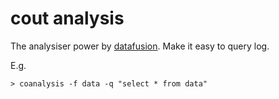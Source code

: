 # cout analysis
The analysiser power by [datafusion](https://github.com/apache/arrow-datafusion). Make it easy to query log.

E.g.
```
> coanalysis -f data -q "select * from data"

```
